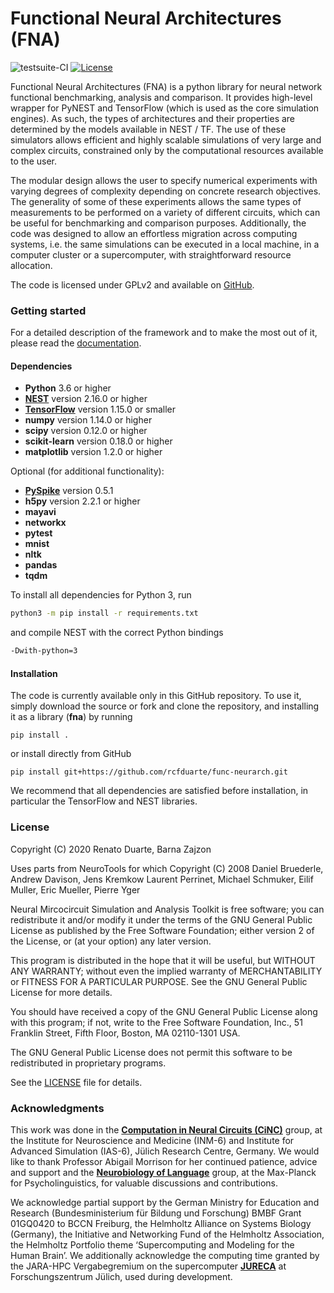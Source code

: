 # Functional Neural Architectures (FNA)

![testsuite-CI](https://github.com/rcfduarte/func-neurarch/workflows/testsuite-CI/badge.svg)
[![License](http://img.shields.io/:license-GPLv2+-green.svg)](http://www.gnu.org/licenses/gpl-2.0.html)

Functional Neural Architectures (FNA) is a python library for neural network functional benchmarking, analysis and comparison. It provides high-level wrapper for PyNEST and TensorFlow (which is used as the core simulation engines). As such, the types of architectures and their properties are determined by the
models available in NEST / TF. The use of these simulators allows efficient and highly scalable simulations of very
large and complex circuits, constrained only by the computational resources available to the user.

The modular design allows the user to specify numerical experiments with varying degrees of
complexity depending on concrete research objectives. The generality of some of these experiments
allows the same types of measurements to be performed on a variety of different circuits, which can
be useful for benchmarking and comparison purposes. Additionally, the code was designed to allow
an effortless migration across computing systems, i.e. the same simulations can be executed in a
local machine, in a computer cluster or a supercomputer, with straightforward resource allocation. 

The code is licensed under GPLv2 and available on [GitHub](https://github.com/rcfduarte/func-neurarch/).

### Getting started

For a detailed description of the framework and to make the most out of it, please read the 
[documentation](https://rcfduarte.github.io/nmsat/). 


#### Dependencies

* **Python** 3.6 or higher
* [**NEST**](http://www.nest-simulator.org/) version 2.16.0 or higher
* [**TensorFlow**](http://www.nest-simulator.org/) version 1.15.0 or smaller
* **numpy** version 1.14.0 or higher 
* **scipy** version 0.12.0 or higher
* **scikit-learn** version 0.18.0 or higher
* **matplotlib** version 1.2.0 or higher

Optional (for additional functionality):
* [**PySpike**](https://github.com/mariomulansky/PySpike) version 0.5.1
* **h5py** version 2.2.1 or higher
* **mayavi** 
* **networkx**
* **pytest**
* **mnist**
* **nltk**
* **pandas**
* **tqdm**

To install all dependencies for Python 3, run

```bash
python3 -m pip install -r requirements.txt
```

and compile NEST with the correct Python bindings
```bash
-Dwith-python=3
```

#### Installation

The code is currently available only in this GitHub repository. To use it, simply download the source or fork and 
clone the repository, and installing it as a library (**fna**) by running

```
pip install .
```

or install directly from GitHub

```
pip install git+https://github.com/rcfduarte/func-neurarch.git
```

We recommend that all dependencies are satisfied before installation, in particular the TensorFlow and NEST libraries. 


### License 

Copyright (C) 2020  Renato Duarte, Barna Zajzon  

Uses parts from NeuroTools for which Copyright (C) 2008  Daniel Bruederle, Andrew Davison, Jens Kremkow
Laurent Perrinet, Michael Schmuker, Eilif Muller, Eric Mueller, Pierre Yger

Neural Mircocircuit Simulation and Analysis Toolkit is free software; you can redistribute it and/or modify
it under the terms of the GNU General Public License as published by
the Free Software Foundation; either version 2 of the License, or
(at your option) any later version.

This program is distributed in the hope that it will be useful,
but WITHOUT ANY WARRANTY; without even the implied warranty of
MERCHANTABILITY or FITNESS FOR A PARTICULAR PURPOSE.  See the
GNU General Public License for more details.

You should have received a copy of the GNU General Public License along
with this program; if not, write to the Free Software Foundation, Inc.,
51 Franklin Street, Fifth Floor, Boston, MA 02110-1301 USA.

The GNU General Public License does not permit this software to be
redistributed in proprietary programs.

See the [LICENSE](LICENSE) file for details.


### Acknowledgments

This work was done in the **[Computation in Neural Circuits (CiNC)](http://www.fz-juelich.de/inm/inm-6/EN/Forschung/Morrison/artikel.html)** group, at the Institute for Neuroscience and Medicine (INM-6) and Institute for Advanced Simulation (IAS-6), Jülich Research Centre, Germany. 
We would like to thank Professor Abigail Morrison for her continued patience, advice and support and the **[Neurobiology of Language](http://www.mpi.nl/departments/neurobiology-of-language)** group, at the Max-Planck for Psycholinguistics, for valuable discussions and contributions.

We acknowledge partial support by the German Ministry for Education and Research (Bundesministerium für Bildung und Forschung) BMBF Grant 01GQ0420 to BCCN Freiburg, the Helmholtz Alliance on Systems Biology (Germany), the Initiative and Networking Fund of the Helmholtz Association, the Helmholtz Portfolio theme ‘Supercomputing and Modeling for the Human Brain’.
We additionally acknowledge the computing time granted by the JARA-HPC Vergabegremium on the supercomputer **[JURECA](https://jlsrf.org/index.php/lsf/article/view/121/pdf)** at Forschungszentrum Jülich, used during development.

